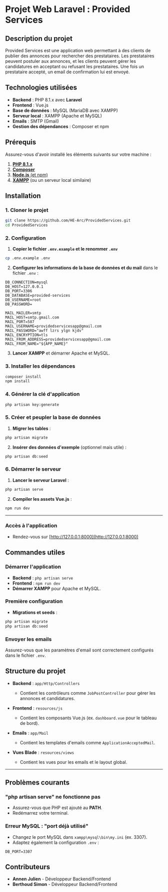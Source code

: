# **Projet Web Laravel : Provided Services**

## **Description du projet**

Provided Services est une application web permettant à des clients de publier des annonces pour rechercher des prestataires. Les prestataires peuvent postuler aux annonces, et les clients peuvent gérer les candidatures en acceptant ou refusant les prestataires. Une fois un prestataire accepté, un email de confirmation lui est envoyé.

## **Technologies utilisées**

- **Backend** : PHP 8.1.x avec **Laravel**
- **Frontend** : Vue.js
- **Base de données** : MySQL (MariaDB avec XAMPP)
- **Serveur local** : XAMPP (Apache et MySQL)
- **Emails** : SMTP (Gmail)
- **Gestion des dépendances** : Composer et npm

## **Prérequis**

Assurez-vous d'avoir installé les éléments suivants sur votre machine :

1. [**PHP 8.1.x**](https://www.php.net/)
2. [**Composer**](https://getcomposer.org/)
3. [**Node.js** (et npm)](https://nodejs.org/)
4. [**XAMPP**](https://www.apachefriends.org/) (ou un serveur local similaire)


## **Installation**

### **1. Cloner le projet**

```bash
git clone https://github.com/HE-Arc/ProvidedServices.git
cd ProvidedServices
```

### **2. Configuration**

1. **Copier le fichier `.env.example` et le renommer `.env`**

```bash
cp .env.example .env
```

2. **Configurer les informations de la base de données et du mail** dans le fichier `.env` :

```
DB_CONNECTION=mysql
DB_HOST=127.0.0.1
DB_PORT=3306
DB_DATABASE=provided-services
DB_USERNAME=root
DB_PASSWORD=

MAIL_MAILER=smtp
MAIL_HOST=smtp.gmail.com
MAIL_PORT=587
MAIL_USERNAME=providedservicesapp@gmail.com
MAIL_PASSWORD="awff lzrs ylgn kjdv"
MAIL_ENCRYPTION=tls
MAIL_FROM_ADDRESS=providedservicesapp@gmail.com
MAIL_FROM_NAME="${APP_NAME}"
```

3. **Lancer XAMPP** et démarrer Apache et MySQL.

### **3. Installer les dépendances**

```bash
composer install
npm install
```

### **4. Générer la clé d'application**

```bash
php artisan key:generate
```

### **5. Créer et peupler la base de données**

1. **Migrer les tables** :

```bash
php artisan migrate
```

2. **Insérer des données d'exemple** (optionnel mais utile) :

```bash
php artisan db:seed
```

### **6. Démarrer le serveur**

1. **Lancer le serveur Laravel** :

```bash
php artisan serve
```

2. **Compiler les assets Vue.js** :

```bash
npm run dev
```

---

### **Accès à l'application**

- Rendez-vous sur [http://127.0.0.1:8000](http://127.0.0.1:8000)

## **Commandes utiles**

### **Démarrer l'application**

- **Backend** : `php artisan serve`
- **Frontend** : `npm run dev`
- **Démarrer XAMPP** pour Apache et MySQL.

### **Première configuration**

- **Migrations et seeds** :

```bash
php artisan migrate
php artisan db:seed
```

### **Envoyer les emails**

Assurez-vous que les paramètres d'email sont correctement configurés dans le fichier `.env`.


## **Structure du projet**

- **Backend** : `app/Http/Controllers`  
   - Contient les contrôleurs comme `JobPostController` pour gérer les annonces et candidatures.

- **Frontend** : `resources/js`  
   - Contient les composants Vue.js (ex. `dashboard.vue` pour le tableau de bord).

- **Emails** : `app/Mail`  
   - Contient les templates d'emails comme `ApplicationAcceptedMail`.

- **Vues Blade** : `resources/views`  
   - Contient les vues pour les emails et le layout global.

---

## **Problèmes courants**

### **"php artisan serve" ne fonctionne pas**

- Assurez-vous que PHP est ajouté au **PATH**.
- Redémarrez votre terminal.

### **Erreur MySQL : "port déjà utilisé"**

- Changez le port MySQL dans `xampp\mysql\bin\my.ini` (ex. 3307).
- Adaptez également la configuration `.env` :

```plaintext
DB_PORT=3307
```

## **Contributeurs**

- **Annen Julien** - Développeur Backend/Frontend
- **Berthoud Simon** - Développeur Backend/Frontend
